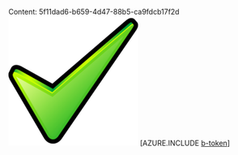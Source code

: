 Content: 5f11dad6-b659-4d47-88b5-ca9fdcb17f2d![image](04378ba3-244d-49e9-b0aa-33bf36668084.png)
[AZURE.INCLUDE [b-token](a51f21e4-242e-470d-bfde-52c0e8c33a24.md)]

